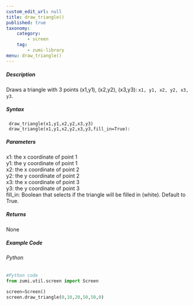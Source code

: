 ```yaml
---
custom_edit_url: null
title: draw_triangle()
published: true
taxonomy:
    category:
        - screen
    tag:
        - zumi-library
menu: draw_triangle()
---
```


##### Description
Draws a triangle with 3 points (x1,y1), (x2,y2), (x3,y3): ```x1, y1, x2, y2, x3, y3```.

##### Syntax
``` draw_triangle(x1,y1,x2,y2,x3,y3)```<br />
``` draw_triangle(x1,y1,x2,y2,x3,y3,fill_in=True):```<br />

##### Parameters
x1: the x coordinate of point 1<br />
y1: the y coordinate of point 1<br />
x2: the x coordinate of point 2<br />
y2: the y coordinate of point 2<br />
x3: the x coordinate of point 3<br />
y3: the y coordinate of point 3<br />
fill_in: Boolean that selects if the triangle will be filled in (white). Default to True.<br />

##### Returns
None

##### Example Code
###### Python
```python
#Python code
from zumi.util.screen import Screen

screen=Screen()
screen.draw_triangle(0,10,20,50,50,0)
```